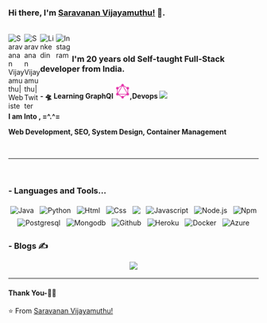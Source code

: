 ### Hi there, I'm [Saravanan Vijayamuthu!](https://sarvi.azurewebsites.net/) 👋.


<br/>
<a href="https://sarvi.azurewebsites.net/">
  <img align="left" alt="Saravanan Vijayamuthu| Webiste" width="32px" src="https://img.icons8.com/material/90/000000/internet.png"/>
</a>
<a href="https://twitter.com/WebEngineering2">
  <img align="left" alt="Saravanan Vijayamuthu| Twitter" width="32px" src="https://img.icons8.com/material/90/000000/twitter--v1.png"/>
</a>
<a href="https://www.linkedin.com/in/saravanan-vm/">
  <img align="left" alt="Linkedin" width="32px" src="https://img.icons8.com/material/90/000000/linkedin.png"/>
</a>
<a href="https://www.instagram.com/saravanan.vijayamuthu/">
  <img align="left" alt="Instagram" width="32px" src="https://img.icons8.com/material/90/000000/instagram-new--v1.png"/>
</a>
<br />


### I'm 20 years old Self-taught Full-Stack developer from India.


#### - 🛸 Learning GraphQl  <code><img height="30" src="https://raw.githubusercontent.com/github/explore/5c058a388828bb5fde0bcafd4bc867b5bb3f26f3/topics/graphql/graphql.png"></code>,Devops <code><img height="30" src="https://img.icons8.com/color/48/000000/jenkins.png"/></code>

**I am Into , =^.^=**

**Web Development, SEO, System Design, Container Management**
<br />

<br />

*************

<br />


### - Languages and Tools...

<p align="center">
  <img src="https://img.icons8.com/color/48/000000/java-coffee-cup-logo.png"  alt="Java"  style="vertical-align:top; margin: 4px">
  <img src="https://img.icons8.com/color/48/000000/python.png"  alt="Python"  style="vertical-align:top; margin:4px">
  <img src="https://img.icons8.com/color/48/000000/html-5.png" alt="Html" style="vertical-align:top; margin:4px">
  <img src="https://img.icons8.com/color/48/000000/css3.png" alt="Css" style="vertical-align:top; margin:4px">
  <img src="https://img.icons8.com/color/48/000000/bootstrap.png" alt-"Bootstrap" style="vertical-align:top; margin:4px">
  <img src="https://img.icons8.com/color/48/000000/javascript.png" alt="Javascript" style="vertical-align:top; margin:4px">
  <img src="https://img.icons8.com/color/48/000000/nodejs.png" alt="Node.js" style="vertical-align:top; margin:4px">
  <img src="https://img.icons8.com/color/48/000000/npm.png" alt="Npm" style="vertical-align:top; margin:4px">
  <img src="https://img.icons8.com/color/48/000000/postgreesql.png" alt ="Postgresql"  style="vertical-align:top; margin:4px">
  <img src="https://img.icons8.com/color/48/000000/mongodb.png" alt="Mongodb"  style="vertical-align:top; margin:4px">
  <img src="https://img.icons8.com/fluent/48/000000/github.png" alt="Github"  style="vertical-align:top; margin:4px">
  <img src="https://img.icons8.com/color/48/000000/heroku.png" alt="Heroku"  style="vertical-align:top; margin:4px">
  <img src="https://img.icons8.com/color/48/000000/docker.png" alt="Docker" style="vertical-align:top; margin:4px">
  <img src="https://img.icons8.com/color/48/000000/azure-1.png" alt="Azure" style="vertical-align:top; margin:4px">
</p>

### - Blogs ✍

<p align="center">
  <a href="https://medium.com/@saravananvijayamuthu"> <img src="https://img.icons8.com/ios-filled/50/000000/medium-monogram.png"/>  </a>
</p>



***********************************

#### Thank You-🙏🏼


⭐️ From [Saravanan Vijayamuthu!](https://sarvi.azurewebsites.net/)
